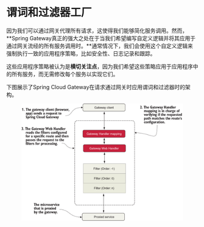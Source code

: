 # 谓词和过滤器工厂

因为我们可以通过网关代理所有请求，这使得我们能够简化服务调用。然而，**Spring Gateway真正的强大之处在于当我们希望编写自定义逻辑并将其应用于通过网关流经的所有服务调用时。**通常情况下，我们会使用这个自定义逻辑来强制执行一致的应用程序策略，比如安全性、日志记录和跟踪。

这些应用程序策略被认为是**横切关注点**，因为我们希望这些策略应用于应用程序中的所有服务，而无需修改每个服务以实现它们。

下图展示了Spring Cloud Gateway在请求通过网关时应用谓词和过滤器时的架构。

<figure><img src="../../../../../.gitbook/assets/image (1) (1) (1) (1) (1) (1) (1) (1).png" alt="" width="563"><figcaption></figcaption></figure>
